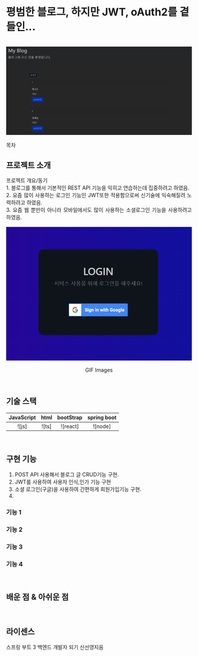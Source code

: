 # 평범한 블로그, 하지만 JWT, oAuth2를 곁들인...

<p align="center">
  <br>
  <img src="/images/main.PNG">
  <br>
</p>

목차

## 프로젝트 소개

<p align="justify">
프로젝트 개요/동기
<br>
1. 블로그를 통해서 기본적인 REST API 기능을 익히고 연습하는데 집중하려고 하였음.<br>
2. 요즘 많이 사용하는 로그인 기능인 JWT또한 적용함으로써 신기술에 익숙해질려 노력하려고 하였음.<br>
3. 요즘 웹 뿐만이 아니라 모바일에서도 많이 사용하는 소셜로그인 기능을 사용하려고 하였음.<br> <br>
<img src="/images/socialLogin.PNG">

</p>

<p align="center">
GIF Images
</p>

<br>

## 기술 스택

| JavaScript | html  | bootStrap | spring boot |
| :--------: |:-----:|:---------:|:-----------:|
|   ![js]    | ![ts] | ![react]  |   ![node]   |

<br>

## 구현 기능
1. POST API 사용해서 블로그 글 CRUD기능 구현.
2. JWT를 사용하여 사용자 인식,인가 기능 구현
3. 소셜 로그인(구글)을 사용하여 간편하게 회원가입기능 구현.
4. 
### 기능 1

### 기능 2

### 기능 3

### 기능 4

<br>

## 배운 점 & 아쉬운 점

<p align="justify">

</p>

<br>

## 라이센스

스프링 부트 3 백엔드 개발자 되기 신선영지음